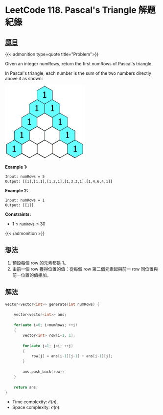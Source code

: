 # LeetCode 118. Pascal's Triangle 解題紀錄


## [題目](https://leetcode.com/problems/pascals-triangle/)

{{< admonition type=quote title="Problem">}}

Given an integer numRows, return the first numRows of Pascal's triangle.

In Pascal's triangle, each number is the sum of the two numbers directly above it as shown:

![](/images/leetcode_118/PascalTriangleAnimated2.gif)

**Example 1:**

```
Input: numRows = 5
Output: [[1],[1,1],[1,2,1],[1,3,3,1],[1,4,6,4,1]]
```

**Example 2:**

```
Input: numRows = 1
Output: [[1]]
```

**Constraints:**

-   1 $\leq$ `numRows` $\leq$ 30

{{< /admonition >}}

## 想法

1. 預設每個 row 的元素都是 1。
2. 由前一個 row 獲得位置的值：從每個 row 第二個元素起與前一 row 同位置與前一位置的值相加。

## 解法

```cpp
vector<vector<int>> generate(int numRows) {

    vector<vector<int>> ans;

    for(auto i=0; i<numRows; ++i)
    {
        vector<int> row(i+1, 1);

        for(auto j=1; j<i; ++j)
        {
            row[j] = ans[i-1][j-1] + ans[i-1][j];
        }

        ans.push_back(row);
    }

    return ans;
}
```

-   Time complexity: $\mathcal{O}(n)$.
-   Space complexity: $\mathcal{O}(n)$.

